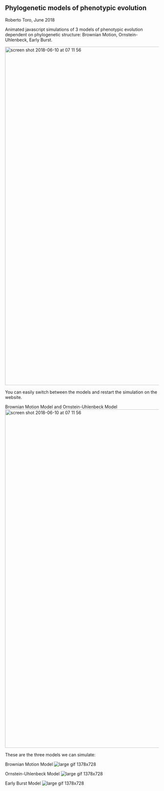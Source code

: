 ## Phylogenetic models of phenotypic evolution

Roberto Toro, June 2018

Animated javascript simulations of 3 models of phenotypic evolution dependent on
phylogenetic structure: Brownian Motion, Ornstein-Uhlenbeck, Early Burst.

<img width="1105" alt="screen shot 2018-06-10 at 07 11 56" src="https://user-images.githubusercontent.com/2310732/41198482-adaac9a0-6c7d-11e8-859d-0eff8be51dab.png">

You can easily switch between the models and restart the simulation on the website.

Brownian Motion Model and Ornstein-Uhlenbeck Model
<img width="1105" alt="screen shot 2018-06-10 at 07 11 56" src="https://user-images.githubusercontent.com/2310732/41198482-adaac9a0-6c7d-11e8-859d-0eff8be51dab.png">


These are the three models we can simulate:

Brownian Motion Model
![large gif 1378x728](https://user-images.githubusercontent.com/6297454/41330540-644c8ba0-6ed4-11e8-81b6-6aa01349c5b6.gif)

Ornstein-Uhlenbeck Model
![large gif 1378x728](https://user-images.githubusercontent.com/6297454/41330547-7052da12-6ed4-11e8-85c8-95fdfbb71049.gif)

Early Burst Model
![large gif 1378x728](https://user-images.githubusercontent.com/6297454/41224222-40c5e3f2-6d6c-11e8-87dd-8ee501fb227d.gif)
